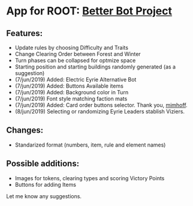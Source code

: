 # App for ROOT: [Better Bot Project](https://boardgamegeek.com/filepage/170084/root-better-bot-project)

## Features:
* Update rules by choosing Difficulty and Traits
* Change Clearing Order between Forest and Winter
* Turn phases can be collapsed for optmize space
* Starting position and starting buildings randomly generated (as a suggestion)
* (7/jun/2019) Added: Electric Eyrie Alternative Bot
* (7/jun/2019) Added: Buttons Available items
* (7/jun/2019) Added: Background color in Turn
* (7/jun/2019) Font style matching faction mats
* (7/jun/2019) Added: Card order buttons selector. Thank you, [mimhoff](https://boardgamegeek.com/article/32160392#32160392).
* (8/jun/2019) Selecting or randomizing Eyrie Leaders stablish Viziers.

## Changes:
* Standarized format (numbers, item, rule and element names)

## Possible additions:
* Images for tokens, clearing types and scoring Victory Points
* Buttons for adding Items

Let me know any suggestions.